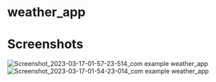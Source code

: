 # weather_app

# Screenshots
![Screenshot_2023-03-17-01-57-23-514_com example weather_app](https://user-images.githubusercontent.com/126271975/236780777-39f22a5a-e8cb-4f2f-b148-def53665f676.jpg)
![Screenshot_2023-03-17-01-54-23-014_com example weather_app](https://user-images.githubusercontent.com/126271975/236780784-7e72762b-0792-40ef-bfc7-4a36926beda9.jpg)

